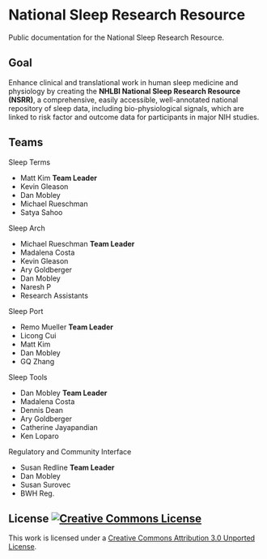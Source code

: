 National Sleep Research Resource
================================

Public documentation for the National Sleep Research Resource.

## Goal

Enhance clinical and translational work in human sleep medicine and physiology by creating the **NHLBI National Sleep Research Resource (NSRR)**, a comprehensive, easily accessible, well-annotated national repository of sleep data, including bio-physiological signals, which are linked to risk factor and outcome data for participants in major NIH studies.

## Teams

Sleep Terms

- Matt Kim **Team Leader**
- Kevin Gleason
- Dan Mobley
- Michael Rueschman
- Satya Sahoo

Sleep Arch
- Michael Rueschman **Team Leader**
- Madalena Costa
- Kevin Gleason
- Ary Goldberger
- Dan Mobley
- Naresh P
- Research Assistants

Sleep Port

- Remo Mueller **Team Leader**
- Licong Cui
- Matt Kim
- Dan Mobley
- GQ Zhang

Sleep Tools

- Dan Mobley **Team Leader**
- Madalena Costa
- Dennis Dean
- Ary Goldberger
- Catherine Jayapandian
- Ken Loparo

Regulatory and Community Interface

- Susan Redline **Team Leader**
- Dan Mobley
- Susan Surovec
- BWH Reg.


## License [![Creative Commons License](http://i.creativecommons.org/l/by/3.0/80x15.png)](http://creativecommons.org/licenses/by/3.0/deed.en_US)

This work is licensed under a [Creative Commons Attribution 3.0 Unported License](http://creativecommons.org/licenses/by/3.0/deed.en_US).
